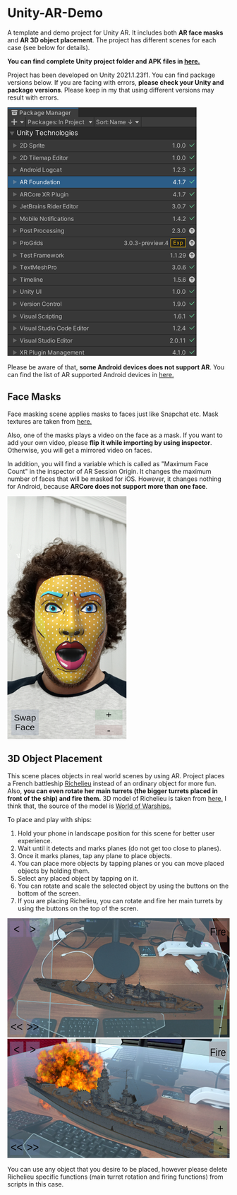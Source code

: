 # Unity-AR-Demo

A template and demo project for Unity AR. It includes both **AR face masks** and **AR 3D object placement**. The project has different scenes for each case (see below for details).

**You can find complete Unity project folder and APK files in [here.](https://drive.google.com/drive/folders/1i2yOfNnQE1zS0SvpaxxGSspGeX18gRMd?usp=sharing)**

Project has been developed on Unity 2021.1.23f1. You can find package versions below. If you are facing with errors, **please check your Unity and package versions**. Please keep in my that using different versions may result with errors.

<img src="/Images/Packages.png">

Please be aware of that, **some Android devices does not support AR**. You can find the list of AR supported Android devices in [here.](https://developers.google.com/ar/devices?hl=en)


## Face Masks
Face masking scene applies masks to faces just like Snapchat etc. Mask textures are taken from [here.](https://assetstore.unity.com/packages/essentials/asset-packs/ar-face-assets-184187)

Also, one of the masks plays a video on the face as a mask. If you want to add your own video, please **flip it while importing by using inspector**. Otherwise, you will get a mirrored video on faces.

In addition, you will find a variable which is called as "Maximum Face Count" in the inspector of AR Session Origin. It changes the maximum number of faces that will be masked for iOS. However, it changes nothing for Android, because **ARCore does not support more than one face**.

<img src="/Images/Face_Mask.jpg" width="270" height="550">


## 3D Object Placement
This scene places objects in real world scenes by using AR. Project places a French battleship [Richelieu](https://en.wikipedia.org/wiki/French_battleship_Richelieu) instead of an ordinary object for more fun. Also, **you can even rotate her main turrets (the bigger turrets placed in front of the ship) and fire them.** 3D model of Richelieu is taken from [here.](https://p3dm.ru/files/boat/marine_military_equipment/11966-richelieu.html) I think that, the source of the model is [World of Warships.](https://worldofwarships.eu/en)

To place and play with ships:
1) Hold your phone in landscape position for this scene for better user experience.
2) Wait until it detects and marks planes (do not get too close to planes).
3) Once it marks planes, tap any plane to place objects.
4) You can place more objects by tapping planes or you can move placed objects by holding them.
5) Select any placed object by tapping on it.
6) You can rotate and scale the selected object by using the buttons on the bottom of the screen.
7) If you are placing Richelieu, you can rotate and fire her main turrets by using the buttons on the top of the scren.

<img src="/Images/3D_Placement_1.jpg" width="580" height="270">
<img src="/Images/3D_Placement_2.jpg" width="580" height="270">

You can use any object that you desire to be placed, however please delete Richelieu specific functions (main turret rotation and firing functions) from scripts in this case.

